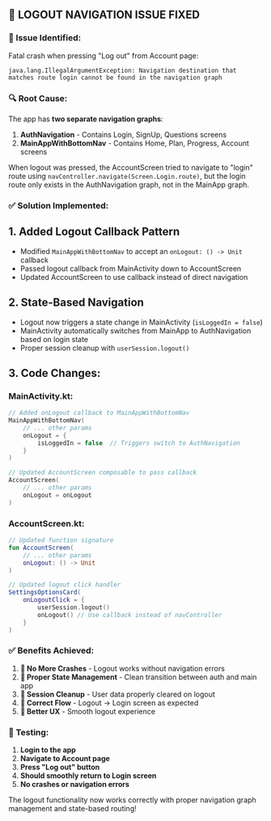 ## 🔐 LOGOUT NAVIGATION ISSUE FIXED

### **🚨 Issue Identified:**

Fatal crash when pressing "Log out" from Account page:

```
java.lang.IllegalArgumentException: Navigation destination that matches route login cannot be found in the navigation graph
```

### **🔍 Root Cause:**

The app has **two separate navigation graphs**:

1. **AuthNavigation** - Contains Login, SignUp, Questions screens
2. **MainAppWithBottomNav** - Contains Home, Plan, Progress, Account screens

When logout was pressed, the AccountScreen tried to navigate to "login" route using `navController.navigate(Screen.Login.route)`, but the login route only exists in the AuthNavigation graph, not in the MainApp graph.

### **✅ Solution Implemented:**

## **1. Added Logout Callback Pattern**

- Modified `MainAppWithBottomNav` to accept an `onLogout: () -> Unit` callback
- Passed logout callback from MainActivity down to AccountScreen
- Updated AccountScreen to use callback instead of direct navigation

## **2. State-Based Navigation**

- Logout now triggers a state change in MainActivity (`isLoggedIn = false`)
- MainActivity automatically switches from MainApp to AuthNavigation based on login state
- Proper session cleanup with `userSession.logout()`

## **3. Code Changes:**

### **MainActivity.kt:**

```kotlin
// Added onLogout callback to MainAppWithBottomNav
MainAppWithBottomNav(
    // ... other params
    onLogout = {
        isLoggedIn = false  // Triggers switch to AuthNavigation
    }
)

// Updated AccountScreen composable to pass callback
AccountScreen(
    // ... other params
    onLogout = onLogout
)
```

### **AccountScreen.kt:**

```kotlin
// Updated function signature
fun AccountScreen(
    // ... other params
    onLogout: () -> Unit
)

// Updated logout click handler
SettingsOptionsCard(
    onLogoutClick = {
        userSession.logout()
        onLogout() // Use callback instead of navController
    }
)
```

### **✅ Benefits Achieved:**

1. **🚫 No More Crashes** - Logout works without navigation errors
2. **🔄 Proper State Management** - Clean transition between auth and main app
3. **🧹 Session Cleanup** - User data properly cleared on logout
4. **🎯 Correct Flow** - Logout → Login screen as expected
5. **📱 Better UX** - Smooth logout experience

### **🧪 Testing:**

1. **Login to the app**
2. **Navigate to Account page**
3. **Press "Log out" button**
4. **Should smoothly return to Login screen**
5. **No crashes or navigation errors**

The logout functionality now works correctly with proper navigation graph management and state-based routing!

